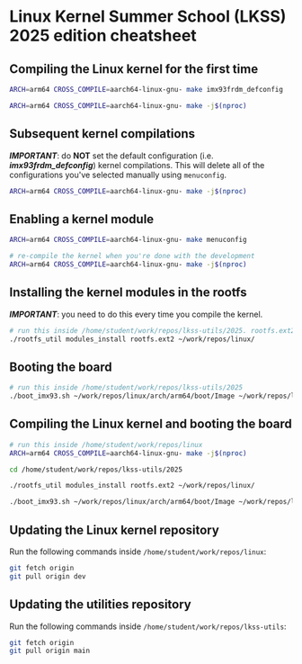 # Linux Kernel Summer School (LKSS) 2025 edition cheatsheet

## Compiling the Linux kernel for the first time

```bash
ARCH=arm64 CROSS_COMPILE=aarch64-linux-gnu- make imx93frdm_defconfig

ARCH=arm64 CROSS_COMPILE=aarch64-linux-gnu- make -j$(nproc)
```

## Subsequent kernel compilations

***IMPORTANT***: do **NOT** set the default configuration (i.e. ***imx93frdm_defconfig***)
kernel compilations. This will delete all of the configurations you've
selected manually using `menuconfig`.

```bash
ARCH=arm64 CROSS_COMPILE=aarch64-linux-gnu- make -j$(nproc)
```

## Enabling a kernel module

```bash
ARCH=arm64 CROSS_COMPILE=aarch64-linux-gnu- make menuconfig

# re-compile the kernel when you're done with the development
ARCH=arm64 CROSS_COMPILE=aarch64-linux-gnu- make -j$(nproc)
```

## Installing the kernel modules in the rootfs

***IMPORTANT***: you need to do this every time you compile the kernel.

```bash
# run this inside /home/student/work/repos/lkss-utils/2025. rootfs.ext2 is also placed here
./rootfs_util modules_install rootfs.ext2 ~/work/repos/linux/
```

## Booting the board

```bash
# run this inside /home/student/work/repos/lkss-utils/2025
./boot_imx93.sh ~/work/repos/linux/arch/arm64/boot/Image ~/work/repos/linux/arch/arm64/boot/dts/freescale/imx93-11x11-frdm.dtb rootfs.ext2
```

## Compiling the Linux kernel and booting the board

```bash
# run this inside /home/student/work/repos/linux
ARCH=arm64 CROSS_COMPILE=aarch64-linux-gnu- make -j$(nproc)

cd /home/student/work/repos/lkss-utils/2025

./rootfs_util modules_install rootfs.ext2 ~/work/repos/linux/

./boot_imx93.sh ~/work/repos/linux/arch/arm64/boot/Image ~/work/repos/linux/arch/arm64/boot/dts/freescale/imx93-11x11-frdm.dtb rootfs.ext2
```

## Updating the Linux kernel repository

Run the following commands inside `/home/student/work/repos/linux`:

```bash
git fetch origin
git pull origin dev
```

## Updating the utilities repository

Run the following commands inside `/home/student/work/repos/lkss-utils`:

```bash
git fetch origin
git pull origin main
```
